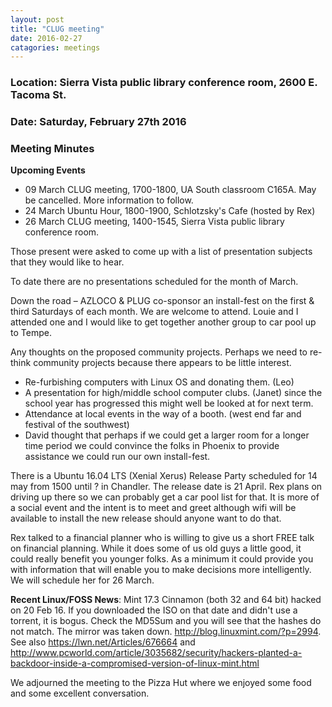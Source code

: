 ```yaml
---
layout: post
title: "CLUG meeting"
date: 2016-02-27
catagories: meetings
---
```

### Location: Sierra Vista public library conference room, 2600 E. Tacoma St.

### Date: Saturday, February 27th 2016

### Meeting Minutes

**Upcoming Events**

 * 09 March CLUG meeting, 1700-1800, UA South classroom C165A.  May be cancelled.  More information to follow.
 * 24 March Ubuntu Hour, 1800-1900, Schlotzsky's Cafe (hosted by Rex)
 * 26 March CLUG meeting, 1400-1545, Sierra Vista public library conference room.

Those present were asked to come up with a list of presentation subjects that they would like to hear.

To date there are no presentations scheduled for the month of March.

Down the road – AZLOCO & PLUG co-sponsor an install-fest on the first & third Saturdays of each month. We are welcome to attend. Louie and I attended one and I would like to get together another group to car pool up to Tempe.

Any thoughts on the proposed community projects. Perhaps we need to re-think community projects because there appears to be little interest.

 * Re-furbishing computers with Linux OS and donating them. (Leo)
 * A presentation for high/middle school computer clubs. (Janet) since the school year has progressed this might well be looked at for next term.
 * Attendance at local events in the way of a booth. (west end far and festival of the southwest)
 * David thought that perhaps if we could get a larger room for a longer time period we could convince the folks in Phoenix to provide assistance we could run our own install-fest.

There is a Ubuntu 16.04 LTS (Xenial Xerus) Release Party scheduled for 14 may from 1500 until ? in Chandler. The release date is 21 April. Rex plans on driving up there so we can probably get a car pool list for that. It is more of a social event and the intent is to meet and greet although wifi will be available to install the new release should anyone want to do that.

Rex talked to a financial planner who is willing to give us a short FREE talk on financial planning. While it does some of us old guys a little good, it could really benefit you younger folks. As a minimum it could provide you with information that will enable you to make decisions more intelligently. We will schedule her for 26 March.

**Recent Linux/FOSS News**:
Mint 17.3 Cinnamon (both 32 and 64 bit) hacked on 20 Feb 16. If you downloaded the ISO on that date and didn't use a torrent, it is bogus. Check the MD5Sum and you will see that the hashes do not match. The mirror was taken down. <http://blog.linuxmint.com/?p=2994>. See also <https://lwn.net/Articles/676664> and <http://www.pcworld.com/article/3035682/security/hackers-planted-a-backdoor-inside-a-compromised-version-of-linux-mint.html>

We adjourned the meeting to the Pizza Hut where we enjoyed some food and some excellent conversation.

 



